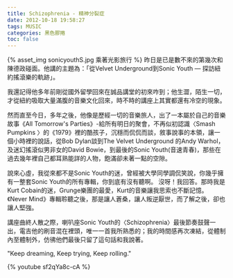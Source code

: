 ```yaml
---
title: Schizophrenia - 精神分裂症
date: 2012-10-18 19:58:27
tags: MUSIC
categories: 黑色膠捲
toc: false
---
```

{% asset_img sonicyouthS.jpg 乘著光影旅行 %}
昨日是已是數不來的第幾次和陳德政碰面。他講的主題為：「從Velvet Underground到Sonic Youth — 探訪紐約搖滾樂的軌跡」。
<!-- more -->
我還記得他多年前剛從國外留學回來在誠品講堂的初來咋到；他生澀，陌生一切，才從紐約吸取大量滿腹的音樂文化回來，時不時的講座上其實都還有冷空的現象。

然而直至今日，多年之後，他像是歷經一切的音樂旅人，出了一本屬於自己的音樂故事《All Tomorrow's Parties》-給所有明日的聚會，不再似初認識〈Smash Pumpkins 〉的《1979》裡的酷孩子，沉穩而侃侃而談，敘事說事的本領，讓一個小時裡的說話，從Bob Dylan談到The Velvet Underground 的Andy Warhol，及迷幻搖滾似男非女的David Bowie，到最後的Sonic Youth(音速青春)，那些在過去幾年裡自己都耳熟能詳的人物，飽滿卻未著一點的空隙。

說來心虛，我從來都不是Sonic Youth的迷，曾經被大學同學調侃笑說，你幾乎擁有一整套Sonic Youth的所有專輯，你到底有沒有聽啊。 沒呀！我回答。那時我是Kurt Cobain的迷，Grunge樂團的最愛，Kurt的音樂讓我思索也不斷記憶。《Never Mind》專輯聆聽之後，那是讓人蒼桑，讓人叛逆厭世，而了解之後，卻也讓人堅強。

講座曲終人散之際，喇叭座Sonic Youth的〈Schizophrenia〉最後節奏鼓聲一出，電吉他的刷音混在裡頭，唯一一首我所熟悉的；我的時間感再次凍結，從體制內至體制外，仿彿他們最後只留了這句話和我說著。

"Keep dreaming, Keep trying, Keep rolling."

{% youtube sf2qYa8c-cA %}

